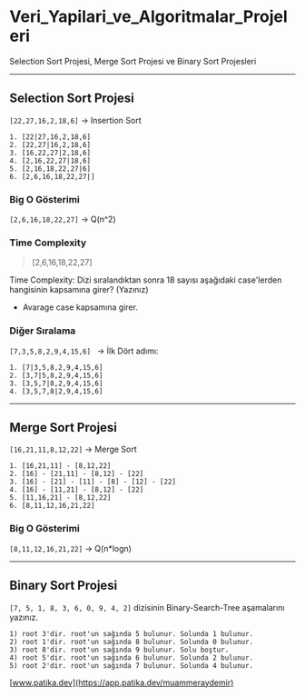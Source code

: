 # Veri_Yapilari_ve_Algoritmalar_Projeleri
Selection Sort Projesi, Merge Sort Projesi ve Binary Sort Projesleri
***
## Selection Sort Projesi

``[22,27,16,2,18,6]`` -> Insertion Sort
```
1. [22|27,16,2,18,6] 
2. [22,27|16,2,18,6]  
3. [16,22,27|2,18,6] 
4. [2,16,22,27|18,6] 
5. [2,16,18,22,27|6] 
6. [2,6,16,18,22,27|] 
```
### Big O Gösterimi
``[2,6,16,18,22,27]`` -> Q(n^2)

### Time Complexity
>[2,6,16,18,22,27]

Time Complexity: Dizi sıralandıktan sonra 18 sayısı aşağıdaki case'lerden hangisinin kapsamına girer? (Yazınız)
- Avarage case kapsamına girer.

### Diğer Sıralama
``[7,3,5,8,2,9,4,15,6] `` -> İlk Dört adımı:
```
1. [7|3,5,8,2,9,4,15,6]
2. [3,7|5,8,2,9,4,15,6]
3. [3,5,7|8,2,9,4,15,6]
4. [3,5,7,8|2,9,4,15,6]
```
***
## Merge Sort Projesi

``[16,21,11,8,12,22]`` -> Merge Sort
```
1. [16,21,11] - [8,12,22]
2. [16] - [21,11] - [8,12] - [22]
3. [16] - [21] - [11] - [8] - [12] - [22]
4. [16] - [11,21] - [8,12] - [22]
5. [11,16,21] - [8,12,22]
6. [8,11,12,16,21,22]
```
### Big O Gösterimi
``[8,11,12,16,21,22]`` -> Q(n*logn)
***

## Binary Sort Projesi
 
``[7, 5, 1, 8, 3, 6, 0, 9, 4, 2]`` dizisinin Binary-Search-Tree aşamalarını yazınız.
```
1) root 3'dir. root'un sağında 5 bulunur. Solunda 1 bulunur.
2) root 1'dir. root'un sağında 8 bulunur. Solunda 0 bulunur.
3) root 8'dir. root'un sağında 9 bulunur. Solu boştur.
4) root 5'dir. root'un sağında 6 bulunur. Solunda 2 bulunur.
5) root 2'dir. root'un sağında 7 bulunur. Solunda 4 bulunur.
```

[www.patika.dev](https://app.patika.dev/muammeraydemir)